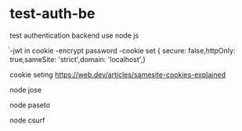 # test-auth-be
test authentication backend use node js


่-jwt in cookie
-encrypt password
-cookie set { secure: false,httpOnly: true,sameSite: 'strict',domain: 'localhost',}


cookie seting
https://web.dev/articles/samesite-cookies-explained




node jose

node paseto

node csurf